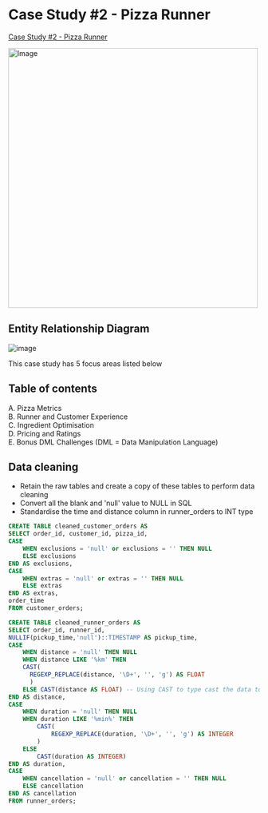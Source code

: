 # Case Study #2 - Pizza Runner
[Case Study #2 - Pizza Runner](https://8weeksqlchallenge.com/case-study-2/)

<img src="https://user-images.githubusercontent.com/81607668/127271856-3c0d5b4a-baab-472c-9e24-3c1e3c3359b2.png" alt="Image" width="500" height="520">

## Entity Relationship Diagram
![image](https://github.com/user-attachments/assets/0f2e58ad-7bfb-4d29-b1db-ec978f8a49c1)

This case study has 5 focus areas listed below

## Table of contents
A. Pizza Metrics  
B. Runner and Customer Experience  
C. Ingredient Optimisation  
D. Pricing and Ratings  
E. Bonus DML Challenges (DML = Data Manipulation Language)  

## Data cleaning
- Retain the raw tables and create a copy of these tables to perform data cleaning
- Convert all the blank and 'null' value to NULL in SQL
- Standardise the time and distance column in runner_orders to INT type
````sql
CREATE TABLE cleaned_customer_orders AS
SELECT order_id, customer_id, pizza_id,
CASE
	WHEN exclusions = 'null' or exclusions = '' THEN NULL
    ELSE exclusions
END AS exclusions,
CASE
	WHEN extras = 'null' or extras = '' THEN NULL
    ELSE extras
END AS extras,
order_time
FROM customer_orders;

CREATE TABLE cleaned_runner_orders AS
SELECT order_id, runner_id,
NULLIF(pickup_time,'null')::TIMESTAMP AS pickup_time,
CASE
    WHEN distance = 'null' THEN NULL
    WHEN distance LIKE '%km' THEN 
    CAST(
      REGEXP_REPLACE(distance, '\D+', '', 'g') AS FLOAT
      )
    ELSE CAST(distance AS FLOAT) -- Using CAST to type cast the data to FLOAT
END AS distance,
CASE
    WHEN duration = 'null' THEN NULL
    WHEN duration LIKE '%min%' THEN 
        CAST(
            REGEXP_REPLACE(duration, '\D+', '', 'g') AS INTEGER
        )
    ELSE 
        CAST(duration AS INTEGER)
END AS duration,
CASE
	WHEN cancellation = 'null' or cancellation = '' THEN NULL
    ELSE cancellation
END AS cancellation
FROM runner_orders;
````
